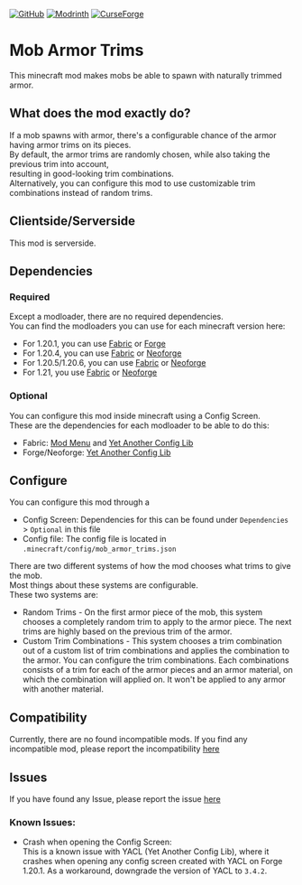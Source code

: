 [![GitHub](https://raw.githubusercontent.com/intergrav/devins-badges/2dc967fc44dc73850eee42c133a55c8ffc5e30cb/assets/compact-minimal/available/github_vector.svg)](https://github.com/Imajo24I/Mob-Armor-Trims)
[![Modrinth](https://raw.githubusercontent.com/intergrav/devins-badges/2dc967fc44dc73850eee42c133a55c8ffc5e30cb/assets/compact-minimal/available/modrinth_vector.svg)](https://modrinth.com/mod/mob-armor-trims)
[![CurseForge](https://raw.githubusercontent.com/intergrav/devins-badges/2dc967fc44dc73850eee42c133a55c8ffc5e30cb/assets/compact-minimal/available/curseforge_vector.svg)](https://www.curseforge.com/minecraft/mc-mods/mob-armor-trims)

# Mob Armor Trims

This minecraft mod makes mobs be able to spawn with naturally trimmed armor.

## What does the mod exactly do?

If a mob spawns with armor, there's a configurable chance of the armor having armor trims on its pieces.  
By default, the armor trims are randomly chosen, while also taking the previous trim into account,  
resulting in good-looking trim combinations.  
Alternatively, you can configure this mod to use customizable trim combinations instead of random trims.

## Clientside/Serverside

This mod is serverside.

## Dependencies

### Required

Except a modloader, there are no required dependencies.  
You can find the modloaders you can use for each minecraft version here:

- For 1.20.1, you can use [Fabric](https://fabricmc.net/)
  or [Forge](https://files.minecraftforge.net/net/minecraftforge/forge/)
- For 1.20.4, you can use [Fabric](https://fabricmc.net/) or [Neoforge](https://neoforged.net/)
- For 1.20.5/1.20.6, you can use [Fabric](https://fabricmc.net/) or [Neoforge](https://neoforged.net/)
- For 1.21, you use [Fabric](https://fabricmc.net/) or [Neoforge](https://neoforged.net/)

### Optional

You can configure this mod inside minecraft using a Config Screen.  
These are the dependencies for each modloader to be able to do this:

- Fabric: [Mod Menu](https://modrinth.com/mod/modmenu) and [Yet Another Config Lib](https://modrinth.com/mod/yacl)
- Forge/Neoforge: [Yet Another Config Lib](https://modrinth.com/mod/yacl)

## Configure

You can configure this mod through a

- Config Screen: Dependencies for this can be found under `Dependencies` > `Optional` in this file
- Config file: The config file is located in `.minecraft/config/mob_armor_trims.json`

There are two different systems of how the mod chooses what trims to give the mob.  
Most things about these systems are configurable.  
These two systems are:

- Random Trims - On the first armor piece of the mob, this system chooses a completely random trim to apply to the armor
  piece. The next trims are highly based on the previous trim of the armor.
- Custom Trim Combinations - This system chooses a trim combination out of a custom list of trim combinations and
  applies the combination to the armor. You can configure the trim combinations. Each combinations consists of a trim
  for each of the armor pieces and an armor material, on which the combination will applied on. It won't be applied to
  any armor with another material.

## Compatibility

Currently, there are no found incompatible mods.
If you find any incompatible mod, please report
the
incompatibility [here](https://github.com/Imajo24I/Mob-Armor-Trims/issues/new?assignees=&labels=incompatibility&projects=&template=incompatibility.yml)

## Issues

If you have found any Issue, please report
the
issue [here](https://github.com/Imajo24I/Mob-Armor-Trims/issues/new?assignees=&labels=bug&projects=&template=bug_report.yml)

### Known Issues:

- Crash when opening the Config Screen:  
  This is a known issue with YACL (Yet Another Config Lib), where it crashes when opening any config screen created with
  YACL on Forge 1.20.1.
  As a workaround, downgrade the version of YACL to `3.4.2`.
